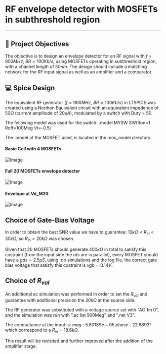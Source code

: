 # RF envelope detector with MOSFETs in subthreshold region
---


## 🎯 Project Objectives 
The objective is to design an envelope detector for an RF signal with $f = 900 MHz$, $BR = 100Kb/s$, using MOSFETs operating in subthreshold region, with a channel length of $50nm$. The design should include a matching network for the RF input signal as well as an amplifier and a comparator.



## 💻 Spice Design
The equivalent RF generator ($f = 900 MHz$, $BR = 100Kb/s$) in LTSPICE was created using a Northon Equivalent circuit with an equivalent impedence of $50Ω$ (current amplitude of $20uA$), modulated by a switch with Duty = $50%$.

The following model was used for the switch: .model MYSW SW(Ron=1 Roff=100Meg Vt=-0.5)


The .model of the MOSFET used, is located in the mos_model directory.

#### Basic Cell with 4 MOSFETs
![Image](https://github.com/user-attachments/assets/440d9c9f-866d-420c-b5e7-216c35d73d47)

#### Full 20 MOSFETs envelope detector
![Image](https://github.com/user-attachments/assets/675ec5d9-c45a-4ee0-bc42-5f9a30ca95a3)

#### Envelope at Vd_M20
![Image](https://github.com/user-attachments/assets/e4583a6c-22a3-45b0-a69f-2be5f91d26ea)

## Choice of Gate-Bias Voltage
In order to obtain the best SNR value we have to guarantee: $10k\Omega < R_{in} < 30k \Omega$, so $R_{in} = 20k \Omega$ was chosen.

Given that 20 MOSFETs should generate $400k\Omega$ in total to satisfy this costraint (from the input side the $rds$ are in parallel), every MOSFET should have a $gds = 2.5 \mu S$, using .op simulations and the log file, the correct gate bias voltage that satisfy this costraint is $vgb = 0.14V$. 

## Choice of $R_{val}$ 
An additional ac simulation was performed in order to set the $R_{val}$ and guarantee with additional precision the $20k \Omega$ at the source side.

The RF generator was sobstituted with a voltage source set with "AC 1m 0", and the simulation was run with ".ac list 900Meg" and ".net V3".

The conductance at the input is: $mag: 5.80189e-05$ $phase:22.6893°$ which correspond to a $R_{in} = 18.6k\Omega$.

This result will be revisited and further improved after the addition of the amplifier stage.


